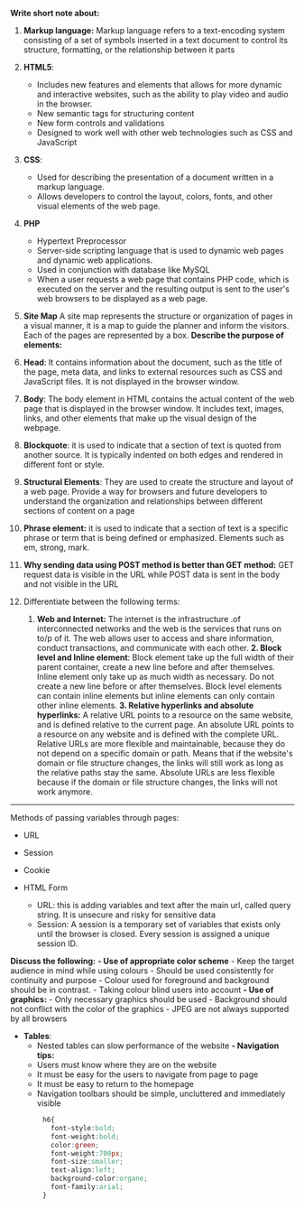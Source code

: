 **Write short note about:**
1. **Markup language:** Markup language refers to a text-encoding system consisting of a set of symbols inserted in a text document to control its structure, formatting, or the relationship between it parts
2. **HTML5**: 
	- Includes new features and elements that allows for more dynamic and interactive websites, such as the ability to play video and audio in the browser. 
	- New semantic tags for structuring content
	- New form controls and validations
	- Designed to work well with other web technologies such as CSS and JavaScript
3. **CSS**: 
	- Used for describing the presentation of a document written in a markup language. 
	- Allows developers to control the layout, colors, fonts, and other visual elements of the web page.
4. **PHP**
	- Hypertext Preprocessor
	- Server-side scripting language that is used to dynamic web pages and dynamic web applications. 
	- Used in conjunction with database like MySQL
	- When a user requests a web page that contains PHP code, which is executed on the server and the resulting output is sent to the user's web browsers to be displayed as a web page. 
5.  **Site Map**
	A site map represents the structure or organization of pages in a visual manner, it is a map to guide the planner and inform the visitors. Each of the pages are represented by a box. 
**Describe the purpose of elements:**
1. **Head**: It contains information about the document, such as the title of the page, meta data, and links to external resources such as CSS and JavaScript files. It is not displayed in the browser window.
2. **Body**: The body element in HTML contains the actual content of the web page that is displayed in the browser window. It includes text, images, links, and other elements that make up the visual design of the webpage. 
3. **Blockquote**: it is used to indicate that a section of text is quoted from another source. It is typically indented on both edges and rendered in different font or style.
4. **Structural Elements**: They are used to create the structure and layout of a web page. Provide a way for browsers and future developers to understand the organization and relationships between different sections of content on a page
5. **Phrase element:** it is used to indicate that a section of text is a specific phrase or term that is being defined or emphasized. Elements such as em, strong, mark. 
6. **Why sending data using POST method is better than GET method:** GET request data is visible in the URL while POST data is sent in the body and not visible in the URL

10. Differentiate between the following terms:
	1. **Web and Internet:** The internet is the infrastructure .of interconnected networks and the web is the services that runs on to/p of it. The web allows user to access and share information, conduct transactions, and communicate with each other. 
	**2. Block level and Inline element**: Block element take up the full width of their parent container, create a new line before and after themselves. Inline element only take up as much width as necessary. Do not create a new line before or after themselves. Block level elements can contain inline elements but inline elements can only contain other inline elements. 
	**3. Relative hyperlinks and absolute hyperlinks:** A relative URL points to a resource on the same website, and is defined relative to the current page. An absolute URL points to a resource on any website and is defined with the complete URL. Relative URLs are more flexible and maintainable, because they do not depend on a specific domain or path. Means that if the website's domain or file structure changes, the links will still work as long as the relative paths stay the same. Absolute URLs are less flexible because if the domain or file structure changes, the links will not work anymore. 

---

Methods of passing variables through pages:
-  URL
-  Session
- Cookie
- HTML Form

	- URL: this is adding variables and text after the main url, called query string. It is unsecure and risky for sensitive data
	- Session: A session is a temporary set of variables that exists only until the browser is closed. Every session is assigned a unique session ID.

**Discuss the following:**
**- Use of appropriate color scheme**
	- Keep the target audience in mind while using colours
	- Should be  used consistently for continuity and purpose
	- Colour used for foreground and background should be in contrast. 
	- Taking colour blind users into account
**- Use of graphics:**
	- Only necessary graphics should be used
	- Background should not conflict with the color of the graphics 
	- JPEG are not always supported by all browsers
- **Tables**:
	- Nested tables can slow performance of the website
**- Navigation tips:**
	- Users must know where they are on the website
	- It must be easy for the users to navigate from page to page
	- It must be easy to return to the homepage
	- Navigation toolbars should be simple, uncluttered and immediately visible

```CSS
        h6{
          font-style:bold;
          font-weight:bold;
          color:green;
          font-weight:700px;
          font-size:smaller;
          text-align:left;
          background-color:organe;
          font-family:arial;  
        }

```